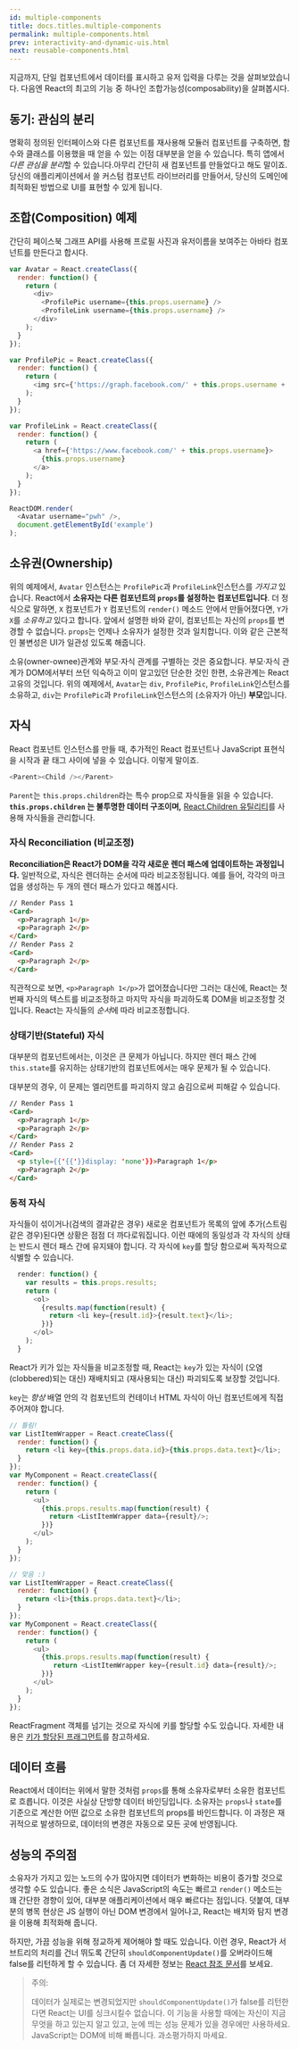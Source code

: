 ```yaml
---
id: multiple-components
title: docs.titles.multiple-components
permalink: multiple-components.html
prev: interactivity-and-dynamic-uis.html
next: reusable-components.html
---
```


지금까지, 단일 컴포넌트에서 데이터를 표시하고 유저 입력을 다루는 것을 살펴보았습니다. 다음엔 React의 최고의 기능 중 하나인 조합가능성(composability)을 살펴봅시다.

## 동기: 관심의 분리

명확히 정의된 인터페이스와 다른 컴포넌트를 재사용해 모듈러 컴포넌트를 구축하면, 함수와 클래스를 이용했을 때 얻을 수 있는 이점 대부분을 얻을 수 있습니다. 특히 앱에서 *다른 관심을 분리*할 수 있습니다.아무리 간단히 새 컴포넌트를 만들었다고 해도 말이죠. 당신의 애플리케이션에서 쓸 커스텀 컴포넌트 라이브러리를 만들어서, 당신의 도메인에 최적화된 방법으로 UI를 표현할 수 있게 됩니다.

## 조합(Composition) 예제

간단히 페이스북 그래프 API를 사용해 프로필 사진과 유저이름을 보여주는 아바타 컴포넌트를 만든다고 합시다.

```javascript
var Avatar = React.createClass({
  render: function() {
    return (
      <div>
        <ProfilePic username={this.props.username} />
        <ProfileLink username={this.props.username} />
      </div>
    );
  }
});

var ProfilePic = React.createClass({
  render: function() {
    return (
      <img src={'https://graph.facebook.com/' + this.props.username + '/picture'} />
    );
  }
});

var ProfileLink = React.createClass({
  render: function() {
    return (
      <a href={'https://www.facebook.com/' + this.props.username}>
        {this.props.username}
      </a>
    );
  }
});

ReactDOM.render(
  <Avatar username="pwh" />,
  document.getElementById('example')
);
```

## 소유권(Ownership)

위의 예제에서, `Avatar` 인스턴스는  `ProfilePic`과 `ProfileLink`인스턴스를 *가지고* 있습니다. React에서 **소유자는 다른 컴포넌트의 `props`를 설정하는 컴포넌트입니다**. 더 정식으로 말하면, `X` 컴포넌트가 `Y` 컴포넌트의 `render()` 메소드 안에서 만들어졌다면, `Y`가 `X`를 *소유하고* 있다고 합니다. 앞에서 설명한 바와 같이, 컴포넌트는 자신의 `props`를 변경할 수 없습니다. `props`는 언제나 소유자가 설정한 것과 일치합니다. 이와 같은 근본적인 불변성은 UI가 일관성 있도록 해줍니다.

소유(owner-ownee)관계와 부모·자식 관계를 구별하는 것은 중요합니다. 부모·자식 관계가 DOM에서부터 쓰던 익숙하고 이미 알고있던 단순한 것인 한편, 소유관계는 React 고유의 것입니다.  위의 예제에서, `Avatar`는 `div`, `ProfilePic`, `ProfileLink`인스턴스를 소유하고, `div`는 `ProfilePic`과 `ProfileLink`인스턴스의 (소유자가 아닌) **부모**입니다.

## 자식

React 컴포넌트 인스턴스를 만들 때, 추가적인 React 컴포넌트나 JavaScript 표현식을 시작과 끝 태그 사이에 넣을 수 있습니다. 이렇게 말이죠.

```javascript
<Parent><Child /></Parent>
```

`Parent`는 `this.props.children`라는 특수 prop으로 자식들을 읽을 수 있습니다. **`this.props.children` 는 불투명한 데이터 구조이며,** [React.Children 유틸리티](/react/docs/top-level-api-ko-KR.html#react.children)를 사용해 자식들을 관리합니다.

### 자식 Reconciliation (비교조정)

**Reconciliation은 React가 DOM을 각각 새로운 렌더 패스에 업데이트하는 과정입니다.** 일반적으로, 자식은 렌더하는 순서에 따라 비교조정됩니다. 예를 들어, 각각의 마크업을 생성하는 두 개의 렌더 패스가 있다고 해봅시다.

```html
// Render Pass 1
<Card>
  <p>Paragraph 1</p>
  <p>Paragraph 2</p>
</Card>
// Render Pass 2
<Card>
  <p>Paragraph 2</p>
</Card>
```

직관적으로 보면, `<p>Paragraph 1</p>`가 없어졌습니다만 그러는 대신에, React는 첫 번째 자식의 텍스트를 비교조정하고 마지막 자식을 파괴하도록 DOM을 비교조정할 것입니다. React는 자식들의 *순서*에 따라 비교조정합니다.

### 상태기반(Stateful) 자식

대부분의 컴포넌트에서는, 이것은 큰 문제가 아닙니다. 하지만 렌더 패스 간에 `this.state`를 유지하는 상태기반의 컴포넌트에서는 매우 문제가 될 수 있습니다.

대부분의 경우, 이 문제는 엘리먼트를 파괴하지 않고 숨김으로써 피해갈 수 있습니다.

```html
// Render Pass 1
<Card>
  <p>Paragraph 1</p>
  <p>Paragraph 2</p>
</Card>
// Render Pass 2
<Card>
  <p style={{'{{'}}display: 'none'}}>Paragraph 1</p>
  <p>Paragraph 2</p>
</Card>
```

<a name="dynamic-children"></a>
### 동적 자식

자식들이 섞이거나(검색의 결과같은 경우) 새로운 컴포넌트가 목록의 앞에 추가(스트림같은 경우)된다면 상황은 점점 더 까다로워집니다. 이런 때에의 동일성과 각 자식의 상태는 반드시 렌더 패스 간에 유지돼야 합니다. 각 자식에 `key`를 할당 함으로써 독자적으로 식별할 수 있습니다.

```javascript
  render: function() {
    var results = this.props.results;
    return (
      <ol>
        {results.map(function(result) {
          return <li key={result.id}>{result.text}</li>;
        })}
      </ol>
    );
  }
```

React가 키가 있는 자식들을 비교조정할 때, React는 `key`가 있는 자식이 (오염(clobbered)되는 대신) 재배치되고 (재사용되는 대신) 파괴되도록 보장할 것입니다.

`key`는 *항상* 배열 안의 각 컴포넌트의 컨테이너 HTML 자식이 아닌 컴포넌트에게 직접 주어져야 합니다.

```javascript
// 틀림!
var ListItemWrapper = React.createClass({
  render: function() {
    return <li key={this.props.data.id}>{this.props.data.text}</li>;
  }
});
var MyComponent = React.createClass({
  render: function() {
    return (
      <ul>
        {this.props.results.map(function(result) {
          return <ListItemWrapper data={result}/>;
        })}
      </ul>
    );
  }
});
```
```javascript
// 맞음 :)
var ListItemWrapper = React.createClass({
  render: function() {
    return <li>{this.props.data.text}</li>;
  }
});
var MyComponent = React.createClass({
  render: function() {
    return (
      <ul>
        {this.props.results.map(function(result) {
           return <ListItemWrapper key={result.id} data={result}/>;
        })}
      </ul>
    );
  }
});
```

ReactFragment 객체를 넘기는 것으로 자식에 키를 할당할 수도 있습니다. 자세한 내용은 [키가 할당된 프래그먼트](create-fragment-ko-KR.html)를 참고하세요.

## 데이터 흐름

React에서 데이터는 위에서 말한 것처럼 `props`를 통해 소유자로부터 소유한 컴포넌트로 흐릅니다. 이것은 사실상 단방향 데이터 바인딩입니다. 소유자는 `props`나 `state`를 기준으로 계산한 어떤 값으로 소유한 컴포넌트의 props를 바인드합니다. 이 과정은 재귀적으로 발생하므로, 데이터의 변경은 자동으로 모든 곳에 반영됩니다.

## 성능의 주의점

소유자가 가지고 있는 노드의 수가 많아지면 데이터가 변화하는 비용이 증가할 것으로 생각할 수도 있습니다. 좋은 소식은 JavaScript의 속도는 빠르고 `render()` 메소드는 꽤 간단한 경향이 있어, 대부분 애플리케이션에서 매우 빠르다는 점입니다. 덧붙여, 대부분의 병목 현상은 JS 실행이 아닌 DOM 변경에서 일어나고, React는 배치와 탐지 변경을 이용해 최적화해 줍니다.

하지만, 가끔 성능을 위해 정교하게 제어해야 할 때도 있습니다. 이런 경우, React가 서브트리의 처리를 건너 뛰도록 간단히 `shouldComponentUpdate()`를 오버라이드해 false를 리턴하게 할 수 있습니다. 좀 더 자세한 정보는 [React 참조 문서](/react/docs/component-specs-ko-KR.html)를 보세요.

> 주의:
>
> 데이터가 실제로는 변경되었지만 `shouldComponentUpdate()`가 false를 리턴한다면 React는 UI를 싱크시킬수 없습니다. 이 기능을 사용할 때에는 자신이 지금 무엇을 하고 있는지 알고 있고, 눈에 띄는 성능 문제가 있을 경우에만 사용하세요. JavaScript는 DOM에 비해 빠릅니다. 과소평가하지 마세요.
